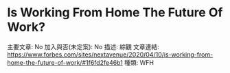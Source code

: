 # Is Working From Home The Future Of Work?

主要文章: No
加入與否(未定案): No
描述: 綜觀
文章連結: https://www.forbes.com/sites/nextavenue/2020/04/10/is-working-from-home-the-future-of-work/#1f6fd2fe46b1
種類: WFH